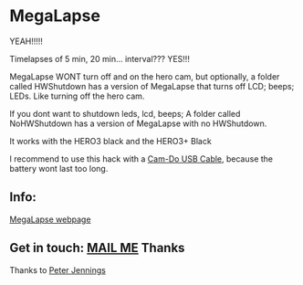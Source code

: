 MegaLapse
============

YEAH!!!!!

Timelapses of 5 min, 20 min… interval??? YES!!!

MegaLapse WONT turn off and on the hero cam, but optionally, a folder called HWShutdown has a version of MegaLapse that turns off LCD; beeps; LEDs. Like turning off the hero cam.

If you dont want to shutdown leds, lcd, beeps; A folder called NoHWShutdown has a version of MegaLapse with no HWShutdown.

It works with the HERO3 black and the HERO3+ Black



I recommend to use this hack with a [Cam-Do USB Cable](http://cam-do.com/GoProUSBConnectors.html), because the battery wont last too long.

Info:
-----

[MegaLapse webpage](http://chernowii.com/megalapse)

Get in touch: [MAIL ME](mailto:mail@chernowii.com)
Thanks
-------

Thanks to [Peter Jennings](http://cam-do.com)

